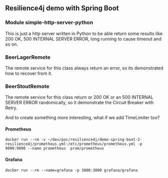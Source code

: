 ## Resilience4j demo with Spring Boot



### Module simple-http-server-python

This is just a http server written in Python to be able return some 
results like 200 OK, 500 INTERNAL SERVER ERROR, long running to cause 
timeout and so on.

### BeerLagerRemote

The remote service for this class always return an error, so its 
demonstrated how to recover from it.

### BeerStoutRemote

The remote service for this class return or 200 OK or an 500 INTERNAL 
SERVER ERROR randomically, so it demonstrate the Circuit Breaker with 
Retry.

And to create something more interesting, what if we add TimeLimiter too?


#### Prometheus

```
docker run --rm -v ~/dev/poc/resilience4j/demo-spring-boot-2-resilience4j/prometheus.yml:/etc/prometheus/prometheus.yml -p 9090:9090 --name prometheus  prom/prometheus
```

#### Grafana

```
docker run --rm --name=grafana -p 3000:3000 grafana/grafana
```
